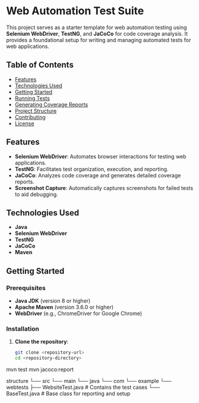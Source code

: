 # Web Automation Test Suite

This project serves as a starter template for web automation testing using **Selenium WebDriver**, **TestNG**, and **JaCoCo** for code coverage analysis. It provides a foundational setup for writing and managing automated tests for web applications.

## Table of Contents

- [Features](#features)
- [Technologies Used](#technologies-used)
- [Getting Started](#getting-started)
- [Running Tests](#running-tests)
- [Generating Coverage Reports](#generating-coverage-reports)
- [Project Structure](#project-structure)
- [Contributing](#contributing)
- [License](#license)

## Features

- **Selenium WebDriver**: Automates browser interactions for testing web applications.
- **TestNG**: Facilitates test organization, execution, and reporting.
- **JaCoCo**: Analyzes code coverage and generates detailed coverage reports.
- **Screenshot Capture**: Automatically captures screenshots for failed tests to aid debugging.

## Technologies Used

- **Java**
- **Selenium WebDriver**
- **TestNG**
- **JaCoCo**
- **Maven**

## Getting Started

### Prerequisites

- **Java JDK** (version 8 or higher)
- **Apache Maven** (version 3.6.0 or higher)
- **WebDriver** (e.g., ChromeDriver for Google Chrome)

### Installation

1. **Clone the repository**:
   ```bash
   git clone <repository-url>
   cd <repository-directory>


mvn test
mvn jacoco:report

structure
└── src
    └── main
        └── java
            └── com
                └── example
                    └── webtests
                        ├── WebsiteTest.java        # Contains the test cases
                        └── BaseTest.java           # Base class for reporting and setup


